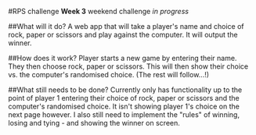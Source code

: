 #RPS challenge
**Week 3** weekend challenge *in progress*

##What will it do?
A web app that will take a player's name and choice of rock, paper or scissors and play against the computer. It will output the winner.

##How does it work?
Player starts a new game by entering their name. They then choose rock, paper or scissors. This will then show their choice vs. the computer's randomised choice. (The rest will follow...!)


##What still needs to be done?
Currently only has functionality up to the point of player 1 entering their choice of rock, paper or scissors and the computer's randomised choice. It isn't showing player 1's choice on the next page however.
I also still need to implement the "rules" of winning, losing and tying - and showing the winner on screen.

